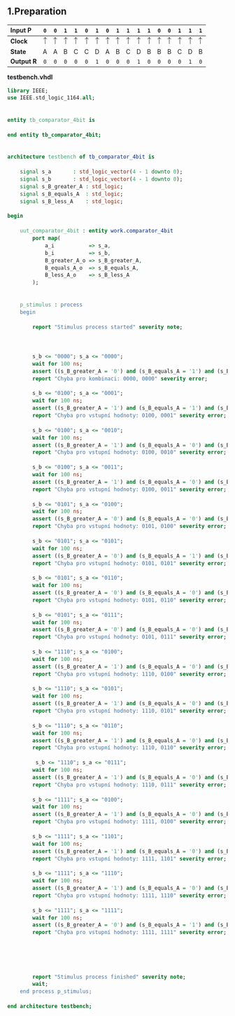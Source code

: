 ## 1.Preparation

| **Input P** | `0` | `0` | `1` | `1` | `0` | `1` | `0` | `1` | `1` | `1` | `1` | `0` | `0` | `1` | `1` | `1` |
| :-- | :-: | :-: | :-: | :-: | :-: | :-: | :-: | :-: | :-: | :-: | :-: | :-: | :-: | :-: | :-: | :-: |
| **Clock** | ![rising](Images/eq_uparrow.png) | ![rising](Images/eq_uparrow.png) | ![rising](Images/eq_uparrow.png) | ![rising](Images/eq_uparrow.png) | ![rising](Images/eq_uparrow.png) | ![rising](Images/eq_uparrow.png) | ![rising](Images/eq_uparrow.png) | ![rising](Images/eq_uparrow.png) | ![rising](Images/eq_uparrow.png) | ![rising](Images/eq_uparrow.png) | ![rising](Images/eq_uparrow.png) | ![rising](Images/eq_uparrow.png) | ![rising](Images/eq_uparrow.png) | ![rising](Images/eq_uparrow.png) | ![rising](Images/eq_uparrow.png) | ![rising](Images/eq_uparrow.png) |
| **State** | A | A | B | C | C | D | A | B | C | D | B | B | B | C | D | B |
| **Output R** | `0` | `0` | `0` | `0` | `0` | `1` | `0` | `0` | `0` | `1` | `0` | `0` | `0` | `0` | `1` | `0` |


**testbench.vhdl**

```vhdl
library IEEE;
use IEEE.std_logic_1164.all;


entity tb_comparator_4bit is

end entity tb_comparator_4bit;


architecture testbench of tb_comparator_4bit is

    signal s_a       : std_logic_vector(4 - 1 downto 0);
    signal s_b       : std_logic_vector(4 - 1 downto 0);
    signal s_B_greater_A : std_logic;
    signal s_B_equals_A  : std_logic;
    signal s_B_less_A    : std_logic;

begin

    uut_comparator_4bit : entity work.comparator_4bit
        port map(
            a_i           => s_a,
            b_i           => s_b,
            B_greater_A_o => s_B_greater_A,
            B_equals_A_o  => s_B_equals_A,
            B_less_A_o    => s_B_less_A
        );

   
    p_stimulus : process
    begin
        
        report "Stimulus process started" severity note;



        s_b <= "0000"; s_a <= "0000"; 
        wait for 100 ns;
        assert ((s_B_greater_A = '0') and (s_B_equals_A = '1') and (s_B_less_A = '0'))
        report "Chyba pro kombinaci: 0000, 0000" severity error;
        
        s_b <= "0100"; s_a <= "0001"; 
        wait for 100 ns;
        assert ((s_B_greater_A = '1') and (s_B_equals_A = '1') and (s_B_less_A = '0'))
        report "Chyba pro vstupní hodnoty: 0100, 0001" severity error;
       
        s_b <= "0100"; s_a <= "0010"; 
        wait for 100 ns;
        assert ((s_B_greater_A = '1') and (s_B_equals_A = '0') and (s_B_less_A = '0'))
        report "Chyba pro vstupní hodnoty: 0100, 0010" severity error;
        
        s_b <= "0100"; s_a <= "0011"; 
        wait for 100 ns;
        assert ((s_B_greater_A = '1') and (s_B_equals_A = '0') and (s_B_less_A = '1'))
        report "Chyba pro vstupní hodnoty: 0100, 0011" severity error;

		s_b <= "0101"; s_a <= "0100"; 
        wait for 100 ns;
        assert ((s_B_greater_A = '0') and (s_B_equals_A = '0') and (s_B_less_A = '0'))
        report "Chyba pro vstupní hodnoty: 0101, 0100" severity error;
        
        s_b <= "0101"; s_a <= "0101"; 
        wait for 100 ns;
        assert ((s_B_greater_A = '0') and (s_B_equals_A = '1') and (s_B_less_A = '0'))
        report "Chyba pro vstupní hodnoty: 0101, 0101" severity error;
        
        s_b <= "0101"; s_a <= "0110"; 
        wait for 100 ns;
        assert ((s_B_greater_A = '0') and (s_B_equals_A = '0') and (s_B_less_A = '1'))
        report "Chyba pro vstupní hodnoty: 0101, 0110" severity error;
        
        s_b <= "0101"; s_a <= "0111"; 
        wait for 100 ns;
        assert ((s_B_greater_A = '0') and (s_B_equals_A = '0') and (s_B_less_A = '1'))
        report "Chyba pro vstupní hodnoty: 0101, 0111" severity error;
        
        s_b <= "1110"; s_a <= "0100"; 
        wait for 100 ns;
        assert ((s_B_greater_A = '1') and (s_B_equals_A = '0') and (s_B_less_A = '0'))
        report "Chyba pro vstupní hodnoty: 1110, 0100" severity error;
        
        s_b <= "1110"; s_a <= "0101"; 
        wait for 100 ns;
        assert ((s_B_greater_A = '1') and (s_B_equals_A = '0') and (s_B_less_A = '0'))
        report "Chyba pro vstupní hodnoty: 1110, 0101" severity error;
        
        s_b <= "1110"; s_a <= "0110"; 
        wait for 100 ns;
        assert ((s_B_greater_A = '1') and (s_B_equals_A = '0') and (s_B_less_A = '0'))
        report "Chyba pro vstupní hodnoty: 1110, 0110" severity error;
        
         s_b <= "1110"; s_a <= "0111"; 
        wait for 100 ns;
        assert ((s_B_greater_A = '1') and (s_B_equals_A = '0') and (s_B_less_A = '0'))
        report "Chyba pro vstupní hodnoty: 1110, 0111" severity error;
        
        s_b <= "1111"; s_a <= "0100"; 
        wait for 100 ns;
        assert ((s_B_greater_A = '1') and (s_B_equals_A = '0') and (s_B_less_A = '0'))
        report "Chyba pro vstupní hodnoty: 1111, 0100" severity error;
        
        s_b <= "1111"; s_a <= "1101"; 
        wait for 100 ns;
        assert ((s_B_greater_A = '1') and (s_B_equals_A = '0') and (s_B_less_A = '0'))
        report "Chyba pro vstupní hodnoty: 1111, 1101" severity error;
        
        s_b <= "1111"; s_a <= "1110"; 
        wait for 100 ns;
        assert ((s_B_greater_A = '1') and (s_B_equals_A = '0') and (s_B_less_A = '0'))
        report "Chyba pro vstupní hodnoty: 1111, 1110" severity error;
        
        s_b <= "1111"; s_a <= "1111"; 
        wait for 100 ns;
        assert ((s_B_greater_A = '0') and (s_B_equals_A = '1') and (s_B_less_A = '0'))
        report "Chyba pro vstupní hodnoty: 1111, 1111" severity error;


        
        
       
        report "Stimulus process finished" severity note;
        wait;
    end process p_stimulus;

end architecture testbench;
```


